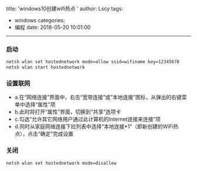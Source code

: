 title: 'windows10创建wifi热点 '
author: Lscy
tags:
  - windows
categories:
  - 编程
date: 2018-05-20 10:01:00
---
### 启动
~~~ bash
netsh wlan set hostednetwork mode=allow ssid=wifiname key=12345678
netsh wlan start hostednetwork
~~~
<!-- more -->
### 设置联网

* a.在“网络连接”界面中，右击“宽带连接”或“本地连接”图标，从弹出的右键菜单中选择“属性”项
* b.此时将打开“属性”界面，切换到“共享”选项卡
* c.勾选“允许其它网络用户通过此计算机的Internet连接来连接”项
* d.同时从家庭网络连接下拉列表中选择“本地连接*1”（即新创建的WiFi热点），点击“确定”完成设置
### 关闭
~~~ bash
netsh wlan set hostednetwork mode=disallow
~~~